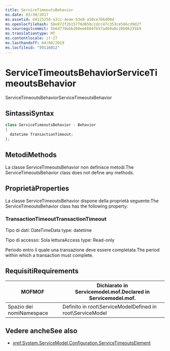 ```yaml
---
title: ServiceTimeoutsBehavior
ms.date: 03/30/2017
ms.assetid: 4412525d-a3cc-4eae-b3e8-a50ce766d09d
ms.openlocfilehash: 58e872f2b15776d65bccdcc47c353ce566cd9d2f
ms.sourcegitcommit: 5b6d778ebb269ee6684fb57ad69a8c28b06235b9
ms.translationtype: MT
ms.contentlocale: it-IT
ms.lasthandoff: 04/08/2019
ms.locfileid: "59116012"
---
```

# <a name="servicetimeoutsbehavior"></a><span data-ttu-id="66277-102">ServiceTimeoutsBehavior</span><span class="sxs-lookup"><span data-stu-id="66277-102">ServiceTimeoutsBehavior</span></span>
<span data-ttu-id="66277-103">ServiceTimeoutsBehavior</span><span class="sxs-lookup"><span data-stu-id="66277-103">ServiceTimeoutsBehavior</span></span>  
  
## <a name="syntax"></a><span data-ttu-id="66277-104">Sintassi</span><span class="sxs-lookup"><span data-stu-id="66277-104">Syntax</span></span>  
  
```csharp
class ServiceTimeoutsBehavior : Behavior  
{  
  datetime TransactionTimeout;  
};  
```  
  
## <a name="methods"></a><span data-ttu-id="66277-105">Metodi</span><span class="sxs-lookup"><span data-stu-id="66277-105">Methods</span></span>  
 <span data-ttu-id="66277-106">La classe ServiceTimeoutsBehavior non definisce metodi.</span><span class="sxs-lookup"><span data-stu-id="66277-106">The ServiceTimeoutsBehavior class does not define any methods.</span></span>  
  
## <a name="properties"></a><span data-ttu-id="66277-107">Proprietà</span><span class="sxs-lookup"><span data-stu-id="66277-107">Properties</span></span>  
 <span data-ttu-id="66277-108">La classe ServiceTimeoutsBehavior dispone della proprietà seguente:</span><span class="sxs-lookup"><span data-stu-id="66277-108">The ServiceTimeoutsBehavior class has the following property:</span></span>  
  
### <a name="transactiontimeout"></a><span data-ttu-id="66277-109">TransactionTimeout</span><span class="sxs-lookup"><span data-stu-id="66277-109">TransactionTimeout</span></span>  
 <span data-ttu-id="66277-110">Tipo di dati: DateTime</span><span class="sxs-lookup"><span data-stu-id="66277-110">Data type: datetime</span></span>  
  
 <span data-ttu-id="66277-111">Tipo di accesso: Sola lettura</span><span class="sxs-lookup"><span data-stu-id="66277-111">Access type: Read-only</span></span>  
  
 <span data-ttu-id="66277-112">Periodo entro il quale una transazione deve essere completata.</span><span class="sxs-lookup"><span data-stu-id="66277-112">The period within which a transaction must complete.</span></span>  
  
## <a name="requirements"></a><span data-ttu-id="66277-113">Requisiti</span><span class="sxs-lookup"><span data-stu-id="66277-113">Requirements</span></span>  
  
|<span data-ttu-id="66277-114">MOF</span><span class="sxs-lookup"><span data-stu-id="66277-114">MOF</span></span>|<span data-ttu-id="66277-115">Dichiarato in Servicemodel.mof.</span><span class="sxs-lookup"><span data-stu-id="66277-115">Declared in Servicemodel.mof.</span></span>|  
|---------|-----------------------------------|  
|<span data-ttu-id="66277-116">Spazio dei nomi</span><span class="sxs-lookup"><span data-stu-id="66277-116">Namespace</span></span>|<span data-ttu-id="66277-117">Definito in root\ServiceModel</span><span class="sxs-lookup"><span data-stu-id="66277-117">Defined in root\ServiceModel</span></span>|  
  
## <a name="see-also"></a><span data-ttu-id="66277-118">Vedere anche</span><span class="sxs-lookup"><span data-stu-id="66277-118">See also</span></span>

- <xref:System.ServiceModel.Configuration.ServiceTimeoutsElement>
